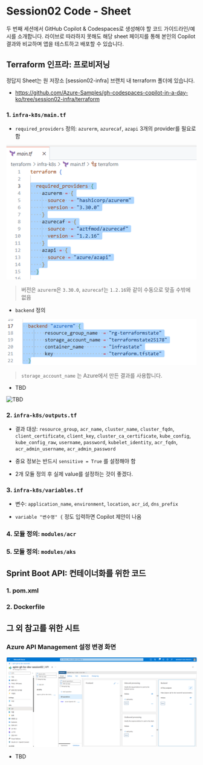 # Session02 Code - Sheet

두 번째 세션에서 GitHub Copilot & Codespaces로 생성해야 할 코드 가이드라인/예시를 소개합니다.
라이브로 따라하지 못해도 해당 sheet 페이지를 통해 본인의 Copilot 결과와 비교하며 앱을 테스트하고 배포할 수 있습니다.

## Terraform 인프라: 프로비저닝

정답지 Sheet는 원 저장소 [session02-infra] 브랜치 내 terraform 폴더에 있습니다.
- https://github.com/Azure-Samples/gh-codespaces-copilot-in-a-day-ko/tree/session02-infra/terraform

### 1. `infra-k8s/main.tf`

* `required_providers` 정의: `azurerm`, `azurecaf`, `azapi` 3개의 provider를 필요로 함

![session02-required_providers 정의](../images/session02-required_providers.png)

> 버전은 `azurerm`은 `3.30.0`, `azurecaf`는 `1.2.16`와 같이 수동으로 맞출 수밖에 없음

* `backend` 정의

![session02-backend 정의](../images/session02-backend.png)

> `storage_account_name` 는 Azure에서 만든 결과를 사용합니다.

* TBD
  
![TBD](../images/session02-.png)


### 2. `infra-k8s/outputs.tf`

* 결과 대상: `resource_group`, `acr_name`, `cluster_name`, `cluster_fqdn`, `client_certificate`, `client_key`, `cluster_ca_certificate`, `kube_config`, `kube_config_raw`, `username`, `password`, `kubelet_identity`, `acr_fqdn`, `acr_admin_username`, `acr_admin_password`

* 중요 정보는 반드시 `sensitive = True` 를 설정해야 함

* 2개 모듈 정의 후 실제 value를 설정하는 것이 좋겠다.

### 3. `infra-k8s/variables.tf`

* 변수: `application_name`, `environment`, `location`, `acr_id`, `dns_prefix`

* `variable "변수명" {` 정도 입력하면 Copilot 제안이 나옴

### 4. 모듈 정의: `modules/acr`

### 5. 모듈 정의: `modules/aks`


## Sprint Boot API: 컨테이너화를 위한 코드

### 1. pom.xml

### 2. Dockerfile

## 그 외 참고를 위한 시트

### Azure API Management 설정 변경 화면

![session02-APIM 설정 변경 화면](../images/session02-azure-apim.png)

* TBD

